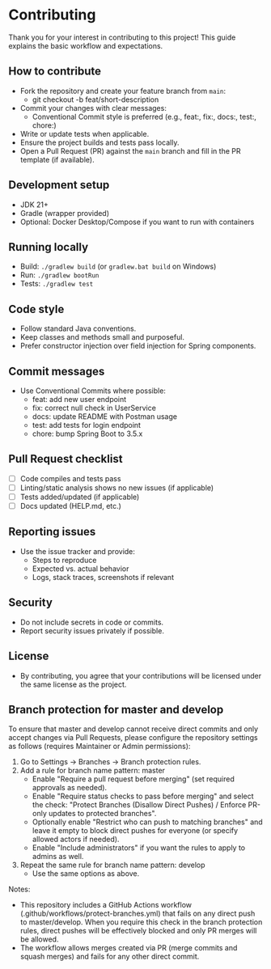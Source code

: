 # Contributing

Thank you for your interest in contributing to this project! This guide explains the basic workflow and expectations.

## How to contribute

- Fork the repository and create your feature branch from `main`:
  - git checkout -b feat/short-description
- Commit your changes with clear messages:
  - Conventional Commit style is preferred (e.g., feat:, fix:, docs:, test:, chore:)
- Write or update tests when applicable.
- Ensure the project builds and tests pass locally.
- Open a Pull Request (PR) against the `main` branch and fill in the PR template (if available).

## Development setup

- JDK 21+
- Gradle (wrapper provided)
- Optional: Docker Desktop/Compose if you want to run with containers

## Running locally

- Build: `./gradlew build` (or `gradlew.bat build` on Windows)
- Run: `./gradlew bootRun`
- Tests: `./gradlew test`

## Code style

- Follow standard Java conventions.
- Keep classes and methods small and purposeful.
- Prefer constructor injection over field injection for Spring components.

## Commit messages

- Use Conventional Commits where possible:
  - feat: add new user endpoint
  - fix: correct null check in UserService
  - docs: update README with Postman usage
  - test: add tests for login endpoint
  - chore: bump Spring Boot to 3.5.x

## Pull Request checklist

- [ ] Code compiles and tests pass
- [ ] Linting/static analysis shows no new issues (if applicable)
- [ ] Tests added/updated (if applicable)
- [ ] Docs updated (HELP.md, etc.)

## Reporting issues

- Use the issue tracker and provide:
  - Steps to reproduce
  - Expected vs. actual behavior
  - Logs, stack traces, screenshots if relevant

## Security

- Do not include secrets in code or commits.
- Report security issues privately if possible.

## License

- By contributing, you agree that your contributions will be licensed under the same license as the project.


## Branch protection for master and develop

To ensure that master and develop cannot receive direct commits and only accept changes via Pull Requests, please configure the repository settings as follows (requires Maintainer or Admin permissions):

1. Go to Settings → Branches → Branch protection rules.
2. Add a rule for branch name pattern: master
   - Enable "Require a pull request before merging" (set required approvals as needed).
   - Enable "Require status checks to pass before merging" and select the check: "Protect Branches (Disallow Direct Pushes) / Enforce PR-only updates to protected branches".
   - Optionally enable "Restrict who can push to matching branches" and leave it empty to block direct pushes for everyone (or specify allowed actors if needed).
   - Enable "Include administrators" if you want the rules to apply to admins as well.
3. Repeat the same rule for branch name pattern: develop
   - Use the same options as above.

Notes:
- This repository includes a GitHub Actions workflow (.github/workflows/protect-branches.yml) that fails on any direct push to master/develop. When you require this check in the branch protection rules, direct pushes will be effectively blocked and only PR merges will be allowed.
- The workflow allows merges created via PR (merge commits and squash merges) and fails for any other direct commit.
